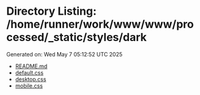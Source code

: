 # Directory Listing: /home/runner/work/www/www/processed/_static/styles/dark
Generated on: Wed May  7 05:12:52 UTC 2025

- [README.md](README.md)
- [default.css](default.css)
- [desktop.css](desktop.css)
- [mobile.css](mobile.css)
